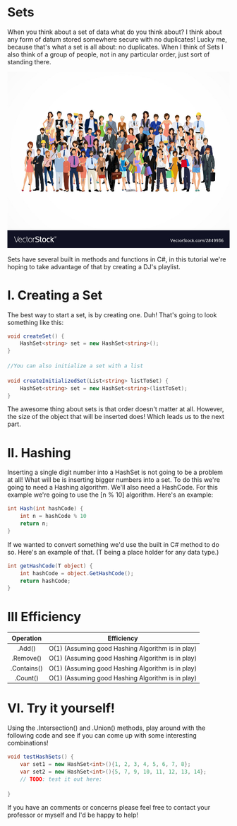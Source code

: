 # Sets

When you think about a set of data what do you think about? I think about any form of datum stored somewhere secure with no duplicates! Lucky me, because that's what a set is all about: no duplicates. When I think of Sets I also think of a group of people, not in any particular order, just sort of standing there.

![Group of People](/IMGS/group_of_people.jpg)

Sets have several built in methods and functions in C#, in this tutorial we're hoping to take advantage of that by creating a DJ's playlist.

# I. Creating a Set

The best way to start a set, is by creating one. Duh! That's going to look something like this:

```csharp
void createSet() {
    HashSet<string> set = new HashSet<string>();
}

//You can also initialize a set with a list

void createInitializedSet(List<string> listToSet) {
    HashSet<string> set = new HashSet<string>(listToSet);
}
```

The awesome thing about sets is that order doesn't matter at all. However, the size of the object that will be inserted does! Which leads us to the next part.

# II. Hashing

Inserting a single digit number into a HashSet is not going to be a problem at all! What will be is inserting bigger numbers into a set. To do this we're going to need a Hashing algorithm. We'll also need a HashCode. For this example we're going to use the [n % 10] algorithm. Here's an example:

```csharp
int Hash(int hashCode) {
    int n = hashCode % 10
    return n;
}
```

If we wanted to convert something we'd use the built in C# method to do so. Here's an example of that. (T being a place holder for any data type.)

```csharp
int getHashCode(T object) {
    int hashCode = object.GetHashCode();
    return hashCode;
}
```

# III Efficiency

|  Operation  |                    Efficiency                     |
| :---------: | :-----------------------------------------------: |
|   .Add()    | O(1) (Assuming good Hashing Algorithm is in play) |
|  .Remove()  | O(1) (Assuming good Hashing Algorithm is in play) |
| .Contains() | O(1) (Assuming good Hashing Algorithm is in play) |
|  .Count()   | O(1) (Assuming good Hashing Algorithm is in play) |

# VI. Try it yourself!

Using the .Intersection() and .Union() methods, play around with the following code and see if you can come up with some interesting combinations!

```csharp
void testHashSets() {
    var set1 = new HashSet<int>(){1, 2, 3, 4, 5, 6, 7, 8};
    var set2 = new HashSet<int>(){5, 7, 9, 10, 11, 12, 13, 14};
    // TODO: test it out here:

}
```

If you have an comments or concerns please feel free to contact your professor or myself and I'd be happy to help!
